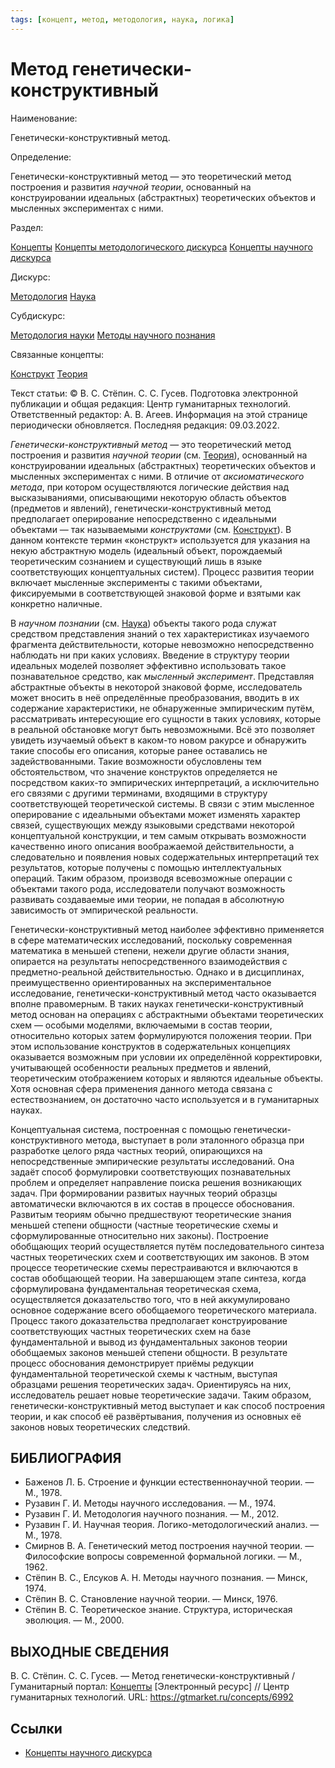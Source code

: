 ```yaml
---
tags: [концепт, метод, методология, наука, логика]
---
```

# Метод генетически-конструктивный

Наименование:

Генетически-конструктивный метод.

Определение:

Генетически-конструктивный метод — это теоретический метод построения и развития _научной теории_, основанный на конструировании идеальных (абстрактных) теоретических объектов и мысленных экспериментах с ними.

Раздел:

[Концепты](https://gtmarket.ru/concepts/)  [Концепты методологического дискурса](https://gtmarket.ru/concepts/methodological-concepts) [Концепты научного дискурса](https://gtmarket.ru/concepts/scientific-concepts)

Дискурс:

[Методология](https://gtmarket.ru/concepts/6870) [Наука](https://gtmarket.ru/concepts/6860)

Субдискурс:

[Методология науки](https://gtmarket.ru/concepts/6872) [Методы научного познания](https://gtmarket.ru/concepts/6874)

Связанные концепты:

[Конструкт](https://gtmarket.ru/concepts/6889) [Теория](https://gtmarket.ru/concepts/6945)

Текст статьи: © В. С. Стёпин. С. С. Гусев. Подготовка электронной публикации и общая редакция: Центр гуманитарных технологий. Ответственный редактор: А. В. Агеев. Информация на этой странице периодически обновляется. Последняя редакция: 09.03.2022.

_Генетически-конструктивный метод_ — это теоретический метод построения и развития _научной теории_ (см. [Теория](https://gtmarket.ru/concepts/6945)), основанный на конструировании идеальных (абстрактных) теоретических объектов и мысленных экспериментах с ними. В отличие от _аксиоматического метода_, при котором осуществляются логические действия над высказываниями, описывающими некоторую область объектов (предметов и явлений), генетически-конструктивный метод предполагает оперирование непосредственно с идеальными объектами — так называемыми _конструктами_ (см. [Конструкт](https://gtmarket.ru/concepts/6889)). В данном контексте термин «конструкт» используется для указания на некую абстрактную модель (идеальный объект, порождаемый теоретическим сознанием и существующий лишь в языке соответствующих концептуальных систем). Процесс развития теории включает мысленные эксперименты с такими объектами, фиксируемыми в соответствующей знаковой форме и взятыми как конкретно наличные.

В _научном познании_ (см. [Наука](https://gtmarket.ru/concepts/6860)) объекты такого рода служат средством представления знаний о тех характеристиках изучаемого фрагмента действительности, которые невозможно непосредственно наблюдать ни при каких условиях. Введение в структуру теории идеальных моделей позволяет эффективно использовать такое познавательное средство, как _мысленный эксперимент_. Представляя абстрактные объекты в некоторой знаковой форме, исследователь может вносить в неё определённые преобразования, вводить в их содержание характеристики, не обнаруженные эмпирическим путём, рассматривать интересующие его сущности в таких условиях, которые в реальной обстановке могут быть невозможными. Всё это позволяет увидеть изучаемый объект в каком-то новом ракурсе и обнаружить такие способы его описания, которые ранее оставались не задействованными. Такие возможности обусловлены тем обстоятельством, что значение конструктов определяется не посредством каких-то эмпирических интерпретаций, а исключительно его связями с другими терминами, входящими в структуру соответствующей теоретической системы. В связи с этим мысленное оперирование с идеальными объектами может изменять характер связей, существующих между языковыми средствами некоторой концептуальной конструкции, и тем самым открывать возможности качественно иного описания воображаемой действительности, а следовательно и появления новых содержательных интерпретаций тех результатов, которые получены с помощью интеллектуальных операций. Таким образом, производя всевозможные операции с объектами такого рода, исследователи получают возможность развивать создаваемые ими теории, не попадая в абсолютную зависимость от эмпирической реальности.

Генетически-конструктивный метод наиболее эффективно применяется в сфере математических исследований, поскольку современная математика в меньшей степени, нежели другие области знания, опирается на результаты непосредственного взаимодействия с предметно-реальной действительностью. Однако и в дисциплинах, преимущественно ориентированных на экспериментальное исследование, генетически-конструктивный метод часто оказывается вполне правомерным. В таких науках генетически-конструктивный метод основан на операциях с абстрактными объектами теоретических схем — особыми моделями, включаемыми в состав теории, относительно которых затем формулируются положения теории. При этом использование конструктов в содержательных концепциях оказывается возможным при условии их определённой корректировки, учитывающей особенности реальных предметов и явлений, теоретическим отображением которых и являются идеальные объекты. Хотя основная сфера применения данного метода связана с естествознанием, он достаточно часто используется и в гуманитарных науках.

Концептуальная система, построенная с помощью генетически-конструктивного метода, выступает в роли эталонного образца при разработке целого ряда частных теорий, опирающихся на непосредственные эмпирические результаты исследований. Она задаёт способ формулировки соответствующих познавательных проблем и определяет направление поиска решения возникающих задач. При формировании развитых научных теорий образцы автоматически включаются в их состав в процессе обоснования. Развитым теориям обычно предшествуют теоретические знания меньшей степени общности (частные теоретические схемы и сформулированные относительно них законы). Построение обобщающих теорий осуществляется путём последовательного синтеза частных теоретических схем и соответствующих им законов. В этом процессе теоретические схемы перестраиваются и включаются в состав обобщающей теории. На завершающем этапе синтеза, когда сформулирована фундаментальная теоретическая схема, осуществляется доказательство того, что в ней аккумулировано основное содержание всего обобщаемого теоретического материала. Процесс такого доказательства предполагает конструирование соответствующих частных теоретических схем на базе фундаментальной и вывод из фундаментальных законов теории обобщаемых законов меньшей степени общности. В результате процесс обоснования демонстрирует приёмы редукции фундаментальной теоретической схемы к частным, выступая образцами решения теоретических задач. Ориентируясь на них, исследователь решает новые теоретические задачи. Таким образом, генетически-конструктивный метод выступает и как способ построения теории, и как способ её развёртывания, получения из основных её законов новых теоретических следствий.

## БИБЛИОГРАФИЯ

- Баженов Л. Б. Строение и функции естественнонаучной теории. — М., 1978.
- Рузавин Г. И. Методы научного исследования. — М., 1974.
- Рузавин Г. И. Методология научного познания. — М., 2012.
- Рузавин Г. И. Научная теория. Логико-методологический анализ. — М., 1978.
- Смирнов В. А. Генетический метод построения научной теории. — Философские вопросы современной формальной логики. — М., 1962.
- Стёпин В. С., Елсуков А. Н. Методы научного познания. — Минск, 1974.
- Стёпин B. C. Становление научной теории. — Минск, 1976.
- Стёпин B. C. Теоретическое знание. Структура, историческая эволюция. — М., 2000.

## ВЫХОДНЫЕ СВЕДЕНИЯ

В. С. Стёпин. С. С. Гусев. — Метод генетически-конструктивный / Гуманитарный портал: [Концепты](https://gtmarket.ru/concepts/) [Электронный ресурс] // Центр гуманитарных технологий. URL: <https://gtmarket.ru/concepts/6992>

## Ссылки

- [Концепты научного дискурса](Концепты%20научного%20дискурса.md)
